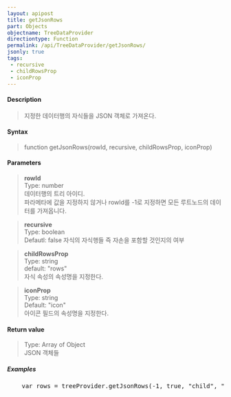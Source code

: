 ```yaml
---
layout: apipost
title: getJsonRows
part: Objects
objectname: TreeDataProvider
directiontype: Function
permalink: /api/TreeDataProvider/getJsonRows/
jsonly: true
tags:
 - recursive
 - childRowsProp
 - iconProp
---
```



#### Description

> 지정한 데이터행의 자식들을 JSON 객체로 가져온다.  

#### Syntax

> function getJsonRows(rowId, recursive, childRowsProp, iconProp)

#### Parameters

> **rowId**  
> Type: number  
> 데이터행의 트리 아이디.  
> 파라메타에 값을 지정하지 않거나 rowId를 -1로 지정하면 모든 루트노드의 데이터를 가져옵니다.  

> **recursive**  
> Type: boolean  
> Defautl: false
> 자식의 자식행들 즉 자손을 포함할 것인지의 여부  

> **childRowsProp**  
> Type: string  
> default: "rows"  
> 자식 속성의 속성명을 지정한다.  

> **iconProp**  
> Type: string  
> Default: "icon"  
> 아이콘 필드의 속성명을 지정한다.

#### Return value

> Type: Array of Object  
> JSON 객체들   

##### Examples 

<pre class="prettyprint">
    var rows = treeProvider.getJsonRows(-1, true, "child", "icon");
</pre>

